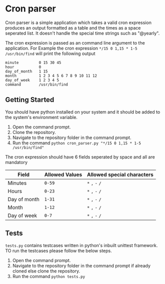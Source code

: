 # Cron parser

Cron parser is a simple application which takes a valid cron expression produces an output formatted as a table and the times as a space seperated list. It doesn't handle the special time strings such as "@yearly".

The cron expression is passed as an command line argument to the application. For Example the cron expression `*/15 0 1,15 * 1-5 /usr/bin/find` will print the following output

```
minute         0 15 30 45
hour           0
day_of_month   1 15
month          1 2 3 4 5 6 7 8 9 10 11 12
day_of_week    1 2 3 4 5
command        /usr/bin/find
```

## Getting Started

You should have python installed on your system and it should be added to the system's environment variable.

1. Open the command prompt.
2. Clone the repository.
3. Navigate to the repository folder in the command prompt.
4. Run the command `python cron_parser.py "*/15 0 1,15 * 1-5 /usr/bin/find"`

The cron expression should have 6 fields seperated by space and all are mandatory

| Field        | Allowed Values | Allowed special characters |
| ------------ | -------------- | -------------------------- |
| Minutes      | `0-59`         | `*` `,` `-` `/`            |
| Hours        | `0-23`         | `*` `,` `-` `/`            |
| Day of month | `1-31`         | `*` `,` `-` `/`            |
| Month        | `1-12`         | `*` `,` `-` `/`            |
| Day of week  | `0-7`          | `*` `,` `-` `/`            |

## Tests

`tests.py` contains testcases written in python's inbuilt unittest framework. TO run the testcases please follow the below steps.

1. Open the command prompt.
2. Navigate to the repository folder in the command prompt if already cloned else clone the repository.
3. Run the command `python tests.py`
